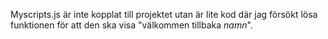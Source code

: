 Myscripts.js är inte kopplat till projektet utan är lite kod där jag försökt lösa funktionen för att den ska visa "välkommen tillbaka *namn*". 

